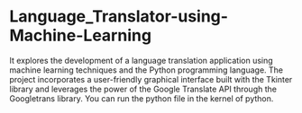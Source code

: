 # Language_Translator-using-Machine-Learning
It explores the development of a language translation application using machine learning techniques and the Python programming language. The project incorporates a user-friendly graphical interface built with the Tkinter library and leverages the power of the Google Translate API through the Googletrans library.
You can run the python file in the kernel of python.
